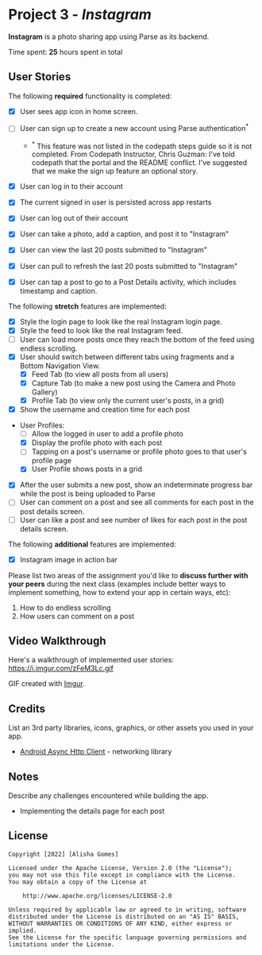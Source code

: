 # Project 3 - *Instagram*

**Instagram** is a photo sharing app using Parse as its backend.

Time spent: **25** hours spent in total

## User Stories

The following **required** functionality is completed:

- [x] User sees app icon in home screen.
- [ ] User can sign up to create a new account using Parse authentication<sup>*</sup> 
    - <sup>*</sup> This feature was not listed in the codepath steps guide so it is not completed. From Codepath Instructor, Chris Guzman: I've told codepath that the portal and the README conflict. I've suggested that we make the sign up feature an optional story.
- [x] User can log in to their account
- [x] The current signed in user is persisted across app restarts
- [x] User can log out of their account
- [x] User can take a photo, add a caption, and post it to "Instagram"
- [x] User can view the last 20 posts submitted to "Instagram"
- [x] User can pull to refresh the last 20 posts submitted to "Instagram"
- [x] User can tap a post to go to a Post Details activity, which includes timestamp and caption.


The following **stretch** features are implemented:

- [x] Style the login page to look like the real Instagram login page.
- [x] Style the feed to look like the real Instagram feed.
- [ ] User can load more posts once they reach the bottom of the feed using endless scrolling.
- [x] User should switch between different tabs using fragments and a Bottom Navigation View.
  - [x] Feed Tab (to view all posts from all users)
  - [x] Capture Tab (to make a new post using the Camera and Photo Gallery)
  - [x] Profile Tab (to view only the current user's posts, in a grid)
- [x] Show the username and creation time for each post
- User Profiles:
  - [ ] Allow the logged in user to add a profile photo
  - [x] Display the profile photo with each post
  - [ ] Tapping on a post's username or profile photo goes to that user's profile page
  - [x] User Profile shows posts in a grid
- [x] After the user submits a new post, show an indeterminate progress bar while the post is being uploaded to Parse
- [ ] User can comment on a post and see all comments for each post in the post details screen.
- [ ] User can like a post and see number of likes for each post in the post details screen.

The following **additional** features are implemented:

- [x] Instagram image in action bar

Please list two areas of the assignment you'd like to **discuss further with your peers** during the next class (examples include better ways to implement something, how to extend your app in certain ways, etc):

1. How to do endless scrolling
2. How users can comment on a post

## Video Walkthrough

Here's a walkthrough of implemented user stories: https://i.imgur.com/zFeM3Lc.gif

GIF created with [Imgur]((https://imgur.com/)).

## Credits

List an 3rd party libraries, icons, graphics, or other assets you used in your app.

- [Android Async Http Client](http://loopj.com/android-async-http/) - networking library


## Notes

Describe any challenges encountered while building the app.

- Implementing the details page for each post 

## License

    Copyright [2022] [Alisha Gomes]

    Licensed under the Apache License, Version 2.0 (the "License");
    you may not use this file except in compliance with the License.
    You may obtain a copy of the License at

        http://www.apache.org/licenses/LICENSE-2.0

    Unless required by applicable law or agreed to in writing, software
    distributed under the License is distributed on an "AS IS" BASIS,
    WITHOUT WARRANTIES OR CONDITIONS OF ANY KIND, either express or implied.
    See the License for the specific language governing permissions and
    limitations under the License.
